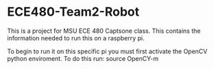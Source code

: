 # ECE480-Team2-Robot

This is a project for MSU ECE 480 Captsone class. This contains the information needed to run this on a raspberry pi. 

To begin to run it on this specific pi you must first activate the OpenCV python enviroment. To do this run:
source OpenCY-m
